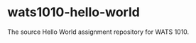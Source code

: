 wats1010-hello-world
====================

The source Hello World assignment repository for WATS 1010.

